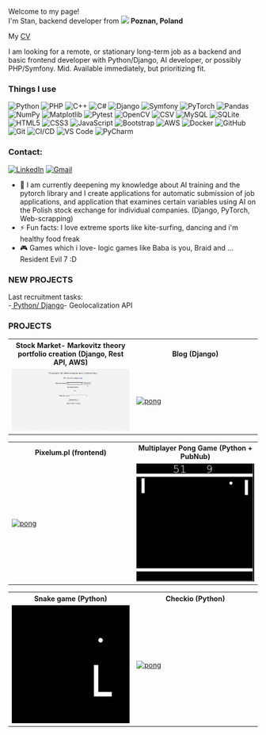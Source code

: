 <p>Welcome to my page! </br> I'm Stan, backend developer from <img src="https://cdn-icons-png.flaticon.com/512/4628/4628690.png" width="13"/> <b>Poznan, Poland</b>

My <a href="https://github.com/Stanotech/Stanotech/blob/main/Stanis%C5%82aw%20Rogala.pdf">CV</a>   
<p>I am looking for a remote, or stationary long-term job as a backend and basic frontend developer with Python/Django, AI developer, or possibly PHP/Symfony. Mid. Available immediately, but prioritizing fit.
     
<h3>Things I use</h3>         
                  
<p>        

  <!-- Programming Languages -->
<img alt="Python" src="https://img.shields.io/badge/Python-3776AB?style=for-the-badge&logo=python&logoColor=white" />
<img alt="PHP" src="https://img.shields.io/badge/PHP-777BB4?style=for-the-badge&logo=php&logoColor=white" />
<img alt="C++" src="https://img.shields.io/badge/C++-00599C?style=for-the-badge&logo=cplusplus&logoColor=white" />
<img alt="C#" src="https://img.shields.io/badge/C%23-239120?style=for-the-badge&logo=csharp&logoColor=white" />

<!-- Frameworks & Libraries -->
<img alt="Django" src="https://img.shields.io/badge/Django-092E20?style=for-the-badge&logo=django&logoColor=white" />
<img alt="Symfony" src="https://img.shields.io/badge/Symfony-000000?style=for-the-badge&logo=symfony&logoColor=white" />
<img alt="PyTorch" src="https://img.shields.io/badge/PyTorch-EE4C2C?style=for-the-badge&logo=pytorch&logoColor=white" />
<img alt="Pandas" src="https://img.shields.io/badge/Pandas-150458?style=for-the-badge&logo=pandas&logoColor=white" />
<img alt="NumPy" src="https://img.shields.io/badge/NumPy-013243?style=for-the-badge&logo=numpy&logoColor=white" />
<img alt="Matplotlib" src="https://img.shields.io/badge/Matplotlib-11557C?style=for-the-badge&logo=matplotlib&logoColor=white" />
<img alt="Pytest" src="https://img.shields.io/badge/Pytest-0A9EDC?style=for-the-badge&logo=pytest&logoColor=white" />
<img alt="OpenCV" src="https://img.shields.io/badge/OpenCV-5C3EE8?style=for-the-badge&logo=opencv&logoColor=white" />

<!-- Data & Databases -->
<img alt="CSV" src="https://img.shields.io/badge/CSV-FF9800?style=for-the-badge&logo=csv&logoColor=white" />
<img alt="MySQL" src="https://img.shields.io/badge/MySQL-4479A1?style=for-the-badge&logo=mysql&logoColor=white" />
<img alt="SQLite" src="https://img.shields.io/badge/SQLite-003B57?style=for-the-badge&logo=sqlite&logoColor=white" />

<!-- Web Development -->
<img alt="HTML5" src="https://img.shields.io/badge/HTML5-E34F26?style=for-the-badge&logo=html5&logoColor=white" />
<img alt="CSS3" src="https://img.shields.io/badge/CSS3-1572B6?style=for-the-badge&logo=css3&logoColor=white" />
<img alt="JavaScript" src="https://img.shields.io/badge/JavaScript-F7DF1E?style=for-the-badge&logo=javascript&logoColor=black" />
<img alt="Bootstrap" src="https://img.shields.io/badge/Bootstrap-7952B3?style=for-the-badge&logo=bootstrap&logoColor=white" />

<!-- Cloud & DevOps -->
<img alt="AWS" src="https://img.shields.io/badge/AWS-232F3E?style=for-the-badge&logo=amazonaws&logoColor=white" />
<img alt="Docker" src="https://img.shields.io/badge/Docker-2496ED?style=for-the-badge&logo=docker&logoColor=white" />
<img alt="GitHub" src="https://img.shields.io/badge/GitHub-100000?style=for-the-badge&logo=github&logoColor=white" />
<img alt="Git" src="https://img.shields.io/badge/GIT-E44C30?style=for-the-badge&logo=git&logoColor=white" />
<img alt="CI/CD" src="https://img.shields.io/badge/CI/CD-6DA55F?style=for-the-badge&logo=githubactions&logoColor=white" />

<!-- IDEs & Tools -->
<img alt="VS Code" src="https://img.shields.io/badge/VS_Code-007ACC?style=for-the-badge&logo=visualstudiocode&logoColor=white" />
<img alt="PyCharm" src="https://img.shields.io/badge/PyCharm-000000?style=for-the-badge&logo=pycharm&logoColor=white" />


  
  
</p>

<h3>Contact:</h3>

[![LinkedIn](https://img.shields.io/badge/LinkedIn-0077B5?style=for-the-badge&logo=linkedin&logoColor=white)](https://linkedin.com/in/standev )
[![Gmail](https://img.shields.io/badge/Gmail-D14836?style=for-the-badge&logo=gmail&logoColor=white)](mailto:strogala@gmail.com)


- 🌱 I am currently deepening my knowledge about AI training and the pytorch library and I create applications for automatic submission of job applications, and application that examines certain variables using AI on the Polish stock exchange for individual companies. (Django, PyTorch, Web-scrapping)
- ⚡ Fun facts: I love extreme sports like kite-surfing, dancing and i'm healthy food freak
- 🎮 Games which i love- logic games like Baba is you, Braid and ... Resident Evil 7 :D

<h3>NEW PROJECTS</h3>

Last recruitment tasks:  
-<a href="https://github.com/Stanotech/sofomo"> Python/ Django</a>- Geolocalization API

<h3>PROJECTS</h3>
<table>
 <tr>
    <th>Stock Market- Markovitz theory portfolio creation  (Django, Rest API, AWS)</th>
    <th>Blog (Django)</th>
 </tr>
 <tr>
  <td width="50%">
   <a href="https://github.com/Stanotech/stock_market"><img alt="pong" src="assets/Stock_market.gif"> </img></a>   
  </td>
  <td width="50%">
  <a href="https://github.com/Stanotech/Django_blog"><img alt="pong" src="assets/blog.gif"> </img></a>   
  </td>
 </tr>
</table>

<div align="center";> 
  
<table style="margin:0 auto;">
 <tr>
    <th>Pixelum.pl (frontend)</th>
    <th>Multiplayer Pong Game (Python + PubNub)</th>
 </tr>
 <tr style: width="100%">
  <td width="50%">
   <a href="https://github.com/Stanotech/Pixelum"><img alt="pong" src="assets/pixelum.gif" width="100%"> </img></a>   
  </td>
  <td width="50%">     
   <a href="https://github.com/Stanotech/Pong-multiplayer-online"><img alt="pong" src="assets/pong.gif"> </img></a>
  </td>
 </tr>
</table>
</div>

<table>
 <tr>
    <th>Snake game (Python)</th>
    <th>Checkio (Python)</th>
 </tr>
 <tr>
  <td width="50%">
   <a href="https://github.com/Stanotech/Snake"><img alt="pong" src="assets/snake.gif" width="100%"> </img></a> 
  </td>
  <td width="50%">
   <a href="https://github.com/Stanotech/perfection_training_checkio"><img alt="pong" src="assets/checkio.gif"> </img></a> 
  </td>
 </tr>
</table>



